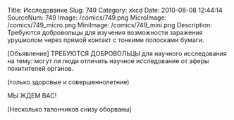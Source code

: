 Title: Исследование 
Slug: 749 
Category: xkcd 
Date: 2010-08-08 12:44:14 
SourceNum: 749 
Image: /comics/749.png 
MicroImage: /comics/749_micro.png 
MiniImage: /comics/749_mini.png 
Description: Требуются добровольцы для изучения возможности заражения урушиолом через прямой контакт с тонкими полосками бумаги. 

[Объявление]
ТРЕБУЮТСЯ
ДОБРОВОЛЬЦЫ
для научного исследования
на тему: могут ли люди
отличить научное
исследование от аферы
похитителей органов.

(только здоровые и
совершеннолетние)

МЫ ЖДЕМ ВАС!

[Несколько талончиков снизу оборваны]